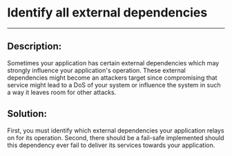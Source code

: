 # Identify all external dependencies
-------

## Description:

Sometimes your application has certain external dependencies which may strongly
influence your application's operation. These external dependencies
might become an attackers target since compromising that service might lead to
a DoS of your system or influence the system in such a way it leaves room for other
attacks.

## Solution:

First, you must identify which external dependencies your application relays on
for its operation. Second, there should be a fail-safe implemented should this dependency ever
fail to deliver its services towards your application.
